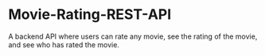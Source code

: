 # Movie-Rating-REST-API

A backend API where users can rate any movie, see the rating of the movie, and see who has rated the movie.
